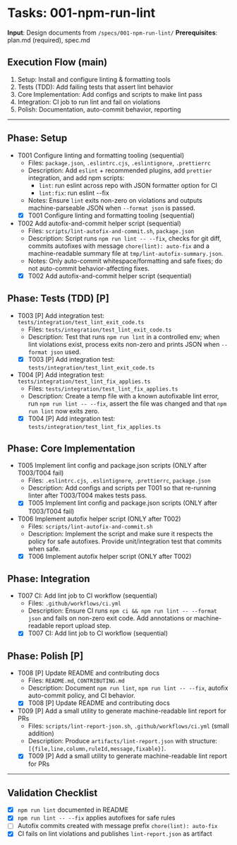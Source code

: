 # Tasks: 001-npm-run-lint

**Input**: Design documents from `/specs/001-npm-run-lint/`
**Prerequisites**: plan.md (required), spec.md

## Execution Flow (main)

1. Setup: Install and configure linting & formatting tools
2. Tests (TDD): Add failing tests that assert lint behavior
3. Core Implementation: Add configs and scripts to make lint pass
4. Integration: CI job to run lint and fail on violations
5. Polish: Documentation, auto-commit behavior, reporting

---

## Phase: Setup

- T001 Configure linting and formatting tooling (sequential)
  - Files: `package.json`, `.eslintrc.cjs`, `.eslintignore`, `.prettierrc`
  - Description: Add `eslint` + recommended plugins, add `prettier` integration, and add npm scripts:
    - `lint`: run eslint across repo with JSON formatter option for CI
    - `lint:fix`: run eslint --fix
  - Notes: Ensure `lint` exits non-zero on violations and outputs machine-parseable JSON when `--format json` is passed.
  - [x] T001 Configure linting and formatting tooling (sequential)

- T002 Add autofix-and-commit helper script (sequential)
  - Files: `scripts/lint-autofix-and-commit.sh`, `package.json`
  - Description: Script runs `npm run lint -- --fix`, checks for git diff, commits autofixes with message `chore(lint): auto-fix` and a machine-readable summary file at `tmp/lint-autofix-summary.json`.
  - Notes: Only auto-commit whitespace/formatting and safe fixes; do not auto-commit behavior-affecting fixes.
  - [x] T002 Add autofix-and-commit helper script (sequential)

## Phase: Tests (TDD) [P]

- T003 [P] Add integration test: `tests/integration/test_lint_exit_code.ts`
  - Files: `tests/integration/test_lint_exit_code.ts`
  - Description: Test that runs `npm run lint` in a controlled env; when lint violations exist, process exits non-zero and prints JSON when `--format json` used.
  - [x] T003 [P] Add integration test: `tests/integration/test_lint_exit_code.ts`

- T004 [P] Add integration test: `tests/integration/test_lint_fix_applies.ts`
  - Files: `tests/integration/test_lint_fix_applies.ts`
  - Description: Create a temp file with a known autofixable lint error, run `npm run lint -- --fix`, assert the file was changed and that `npm run lint` now exits zero.
  - [x] T004 [P] Add integration test: `tests/integration/test_lint_fix_applies.ts`

## Phase: Core Implementation

- T005 Implement lint config and package.json scripts (ONLY after T003/T004 fail)
  - Files: `.eslintrc.cjs`, `.eslintignore`, `.prettierrc`, `package.json`
  - Description: Add configs and scripts per T001 so that re-running linter after T003/T004 makes tests pass.
  - [x] T005 Implement lint config and package.json scripts (ONLY after T003/T004 fail)

- T006 Implement autofix helper script (ONLY after T002)
  - Files: `scripts/lint-autofix-and-commit.sh`
  - Description: Implement the script and make sure it respects the policy for safe autofixes. Provide unit/integration test that commits when safe.
  - [x] T006 Implement autofix helper script (ONLY after T002)

## Phase: Integration

- T007 CI: Add lint job to CI workflow (sequential)
  - Files: `.github/workflows/ci.yml`
  - Description: Ensure CI runs `npm ci && npm run lint -- --format json` and fails on non-zero exit code. Add annotations or machine-readable report upload step.
  - [x] T007 CI: Add lint job to CI workflow (sequential)

## Phase: Polish [P]

- T008 [P] Update README and contributing docs
  - Files: `README.md`, `CONTRIBUTING.md`
  - Description: Document `npm run lint`, `npm run lint -- --fix`, autofix auto-commit policy, and CI behavior.
  - [x] T008 [P] Update README and contributing docs

- T009 [P] Add a small utility to generate machine-readable lint report for PRs
  - Files: `scripts/lint-report-json.sh`, `.github/workflows/ci.yml` (small addition)
  - Description: Produce `artifacts/lint-report.json` with structure: `[{file,line,column,ruleId,message,fixable}]`.
  - [x] T009 [P] Add a small utility to generate machine-readable lint report for PRs

---

## Validation Checklist

- [x] `npm run lint` documented in README
- [x] `npm run lint -- --fix` applies autofixes for safe rules
- [ ] Autofix commits created with message prefix `chore(lint): auto-fix`
- [x] CI fails on lint violations and publishes `lint-report.json` as artifact
